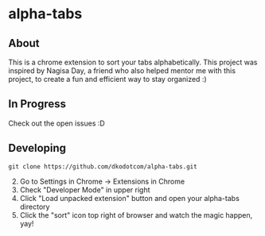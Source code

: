 # alpha-tabs

## About

This is a chrome extension to sort your tabs alphabetically. This project was inspired by Nagisa Day, a friend who also helped mentor me with this project, to create a fun and efficient way to stay organized :)

## In Progress

Check out the open issues :D 

## Developing 

```
git clone https://github.com/dkodotcom/alpha-tabs.git
```
2. Go to Settings in Chrome -> Extensions in Chrome
3. Check "Developer Mode" in upper right
4. Click "Load unpacked extension" button and open your alpha-tabs directory
5. Click the "sort" icon top right of browser and watch the magic happen, yay!
